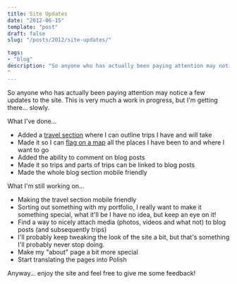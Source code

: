 ```yaml
---
title: Site Updates
date: "2012-06-15"
template: "post"
draft: false
slug: "/posts/2012/site-updates/"

tags:
- "blog"
description: "So anyone who has actually been paying attention may notice a few updates to the site.  This is very much a work in progress, but I'm getting there... slowly."
---
```

So anyone who has actually been paying attention may notice a few updates to the site.  This is very much a work in progress, but I'm getting there... slowly.

What I've done...

* Added a [travel section](http://brendanmckenzie.com/travel/2012/east-africa) where I can outline trips I have and will take
* Made it so I can [flag on a map](http://brendanmckenzie.com/travel) all the places I have been to and where I want to go
* Added the ability to comment on blog posts
* Made it so trips and parts of trips can be linked to blog posts
* Made the whole blog section mobile friendly

What I'm still working on...

* Making the travel section mobile friendly
* Sorting out something with my portfolio, I really want to make it something special, what it'll be I have no idea, but keep an eye on it!
* Find a way to nicely attach media (photos, videos and what not) to blog posts (and subsequently trips)
* I'll probably keep tweaking the look of the site a bit, but that's something I'll probably never stop doing.
* Make my "about" page a bit more special
* Start translating the pages into Polish

Anyway... enjoy the site and feel free to give me some feedback!